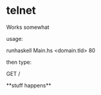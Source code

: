 # telnet

Works somewhat

usage: 

runhaskell Main.hs <domain.tld> 80

then type: 

GET /

\*\*stuff happens\*\*
